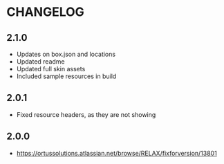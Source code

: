 CHANGELOG
=========

## 2.1.0
* Updates on box.json and locations
* Updated readme
* Updated full skin assets
* Included sample resources in build

## 2.0.1
* Fixed resource headers, as they are not showing

## 2.0.0
* https://ortussolutions.atlassian.net/browse/RELAX/fixforversion/13801